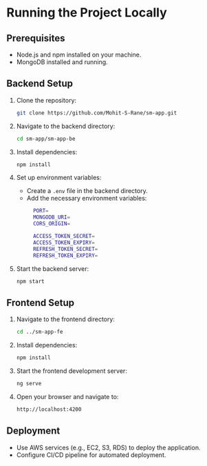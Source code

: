 # Running the Project Locally

## Prerequisites
- Node.js and npm installed on your machine.
- MongoDB installed and running.

## Backend Setup
1. Clone the repository:
    ```bash
    git clone https://github.com/Mohit-S-Rane/sm-app.git
    ```
2. Navigate to the backend directory:
    ```bash
    cd sm-app/sm-app-be
    ```
3. Install dependencies:
    ```bash
    npm install
    ```
4. Set up environment variables:
    - Create a `.env` file in the backend directory.
    - Add the necessary environment variables:
      ```bash
        PORT=
        MONGODB_URI=
        CORS_ORIGIN=

        ACCESS_TOKEN_SECRET=
        ACCESS_TOKEN_EXPIRY=
        REFRESH_TOKEN_SECRET=
        REFRESH_TOKEN_EXPIRY=
      ```

5. Start the backend server:
    ```bash
    npm start
    ```

## Frontend Setup
1. Navigate to the frontend directory:
    ```bash
    cd ../sm-app-fe
    ```
2. Install dependencies:
    ```bash
    npm install
    ```
3. Start the frontend development server:
    ```bash
    ng serve
    ```

4. Open your browser and navigate to:
    ```bash
    http://localhost:4200
    ```
    
## Deployment
- Use AWS services (e.g., EC2, S3, RDS) to deploy the application.
- Configure CI/CD pipeline for automated deployment.